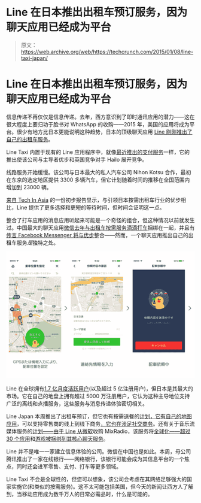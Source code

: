 # Line 在日本推出出租车预订服务，因为聊天应用已经成为平台

> 原文：<https://web.archive.org/web/https://techcrunch.com/2015/01/08/line-taxi-japan/>

# Line 在日本推出出租车预订服务，因为聊天应用已经成为平台

信息传递不再仅仅是信息传递。去年，西方意识到了即时通讯应用的潜力——这在很大程度上要归功于脸书对 WhatsApp 的收购——2015 年，美国的应用将成为平台。很少有地方比日本更能说明这种趋势，日本的顶级聊天应用 [Line 刚刚推出了自己的出租车服务](https://web.archive.org/web/20230326023321/http://linecorp.com/en/pr/news/en/2014/904)。

Line Taxi 内置于现有的 Line 应用程序中，就像[最近推出的支付服务](https://web.archive.org/web/20230326023321/https://techcrunch.com/2014/12/16/line-pay-finally-rolling-out/)一样，它的推出使该公司与主导者优步和英国竞争对手 Hailo 展开竞争。

线路服务开始缓慢。该公司与日本最大的私人汽车公司 Nihon Kotsu 合作，最初在东京的选定地区提供 3300 多辆汽车，但它计划随着时间的推移在全国范围内增加到 23000 辆。

[来自 Tech In Asia](https://web.archive.org/web/20230326023321/https://www.techinasia.com/line-taxi-launch/) 的一份初步报告显示，与引领日本按需出租车行业的优步相比，Line 提供了更多选择和更短的等待时间，但时间会证明这一点。

整合了打车应用的消息应用听起来可能是一个奇怪的组合，但这种情况以前就发生过。中国最大的聊天应用[微信去年与出租车按需服务滴滴打车](https://web.archive.org/web/20230326023321/http://technode.com/2014/01/06/wechat-adds-taxi-booking-app-didi-dache/)捆绑在一起，并且有[传言 Facebook Messenger 将与优步](https://web.archive.org/web/20230326023321/http://recode.net/2014/07/24/facebook-and-uber-discuss-integration-of-car-service-into-messenger/)整合——然而，一个聊天应用推出自己的出租车服务*是*独特之处。

![flow](img/b460469f083a2cf75000882ded298ae0.png)

Line 在全球拥有[1.7 亿月度活跃用户](https://web.archive.org/web/20230326023321/http://linecorp.com/en/pr/news/en/2014/862)(以及超过 5 亿注册用户)，但日本是其最大的市场。它在自己的地盘上拥有超过 5000 万注册用户，它认为这种主导地位支持广泛的离线和点播服务，这些服务与消息传递体验密切相关。

Line Japan 本周推出了出租车预订，但它也有按需送餐的[计划，它有](https://web.archive.org/web/20230326023321/https://www.techinasia.com/line-dives-head-payments-taxi-hailing-ondemand-food-delivery/)[自己的地图应用](https://web.archive.org/web/20230326023321/http://official-blog.line.me/en/archives/1013365631.html)，可以支持零售商的线上到线下商务[，它也在涉足社交商务](https://web.archive.org/web/20230326023321/http://official-blog.line.me/en/archives/1006495705.html)。还有关于音乐流媒体服务的[计划——由于 Line 从微软](https://web.archive.org/web/20230326023321/https://techcrunch.com/2014/12/11/line-music-streaming-service/)收购 MixRadio，该服务将[全球化——超过 30 个应用](https://web.archive.org/web/20230326023321/https://techcrunch.com/2014/12/18/mixradio-line/)和[游戏被捆绑到其核心聊天服务](https://web.archive.org/web/20230326023321/https://techcrunch.com/2014/11/28/line-purges-its-games-platform-again-removing-15-titles-from-its-messaging-service/)。

Line 并不是唯一一家建立信息体验的公司。微信在中国也是如此。本周，母公司腾讯推出了一家在线银行——网络银行，该银行可能会成为其信息平台的一个焦点，同时还会进军零售、支付、打车等更多领域。

Line Taxi 不会是全球性的，但您可以想象，该公司会考虑在其网络足够强大的国家实施它(和类似的按需服务)。这不太可能包括美国，但今天的新闻让西方人了解到，当移动应用成为数千万人的日常必需品时，什么是可能的。
